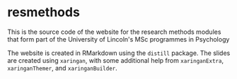 # resmethods

This is the source code of the website for the research methods modules that form part of the University of Lincoln's MSc programmes in Psychology

The website is created in RMarkdown using the `distill` package. The slides are created using `xaringan`, with some additional help from `xaringanExtra`, `xaringanThemer`, and `xaringanBuilder`.
